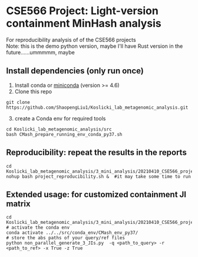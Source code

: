 # CSE566 Project: Light-version containment MinHash analysis
For reproducibility analysis of of the CSE566 projects  
Note: this is the demo python version, maybe I'll have Rust version in the future......ummmmm, maybe  


## Install dependencies (only run once)
1. Install conda or [miniconda](https://docs.conda.io/projects/conda/en/latest/user-guide/install/) (version >= 4.6)
2. Clone this repo
```
git clone https://github.com/ShaopengLiu1/Koslicki_lab_metagenomic_analysis.git
```
3. create a Conda env for required tools
```
cd Koslicki_lab_metagenomic_analysis/src
bash CMash_prepare_running_env_conda_py37.sh
```



## Reproducibility: repeat the results in the reports
```
cd Koslicki_lab_metagenomic_analysis/3_mini_analysis/20210410_CSE566_project
nohup bash project_reproducibility.sh &  #it may take some time to run
```




## Extended usage: for customized containment JI matrix
```
cd Koslicki_lab_metagenomic_analysis/3_mini_analysis/20210410_CSE566_project
# activate the conda env
conda activate ../../src/conda_env/CMash_env_py37/
# store the abs paths of your query/ref files
python non_parallel_generate_3_JIs.py  -q <path_to_query> -r <path_to_ref> -x True -z True 
```




